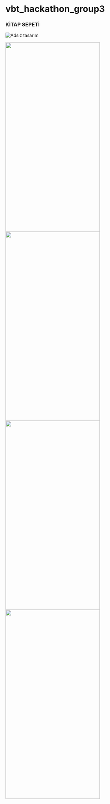 # vbt_hackathon_group3

### KİTAP SEPETİ

![Adsız tasarım](https://user-images.githubusercontent.com/70916991/160064641-f27b9234-cfce-4a86-9c2a-6bdd98f651f9.png)


<img src="https://user-images.githubusercontent.com/70916991/160027323-e570e47c-4350-4658-add7-546834ce87f1.png" width="300" height="600" />

<img src="https://user-images.githubusercontent.com/70916991/160027329-72bad67f-7cb5-469e-8bbe-4b15871271a4.png" width="300" height="600"/>

<img src="https://user-images.githubusercontent.com/70916991/160027331-16c9b027-15c8-44ce-a4d5-3a44009d4c4c.png" width="300" height="600" />

<img src="https://user-images.githubusercontent.com/70916991/160027334-aea4687b-8fa6-4416-9149-355184689f7f.png" width="300" height="600" />
